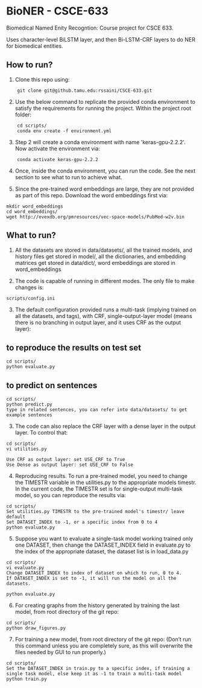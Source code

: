# BioNER - CSCE-633
Biomedical Named Enity Recogntion: Course project for CSCE 633.

Uses character-level BiLSTM layer, and then Bi-LSTM-CRF layers to do NER for biomedical entities.

## How to run? 
1. Clone this repo using: 
```
    git clone git@github.tamu.edu:rssaini/CSCE-633.git
```

2. Use the below command to replicate the provided  conda environment to satisfy the requirements for running the project. Within the project root folder:
```
    cd scripts/
    conda env create -f environment.yml
```

3. Step 2 will create a conda environment with name 'keras-gpu-2.2.2'. Now activate the environment via:
```
    conda activate keras-gpu-2.2.2

```
4. Once, inside the conda environment, you can run the code. See the next section to see what to run to achieve what.

5. Since the pre-trained word embeddings are large, they are not provided as part of this repo. Download the word embeddings first via:

```
mkdir word_embeddings
cd word_embeddings/
wget http://evexdb.org/pmresources/vec-space-models/PubMed-w2v.bin
```

## What to run?

1. All the datasets are stored in data/datasets/, all the trained models, and history files get stored in model/, all the dictionaries, and embedding matrices get stored in data/dict/, word embeddings are stored in word\_embeddings

2. The code is capable of running in different modes. The only file to make changes is:
```
scripts/config.ini
```

3. The default configuration provided runs a multi-task (implying trained on all the datasets, and tags), with CRF, single-output-layer model (means there is no branching in output layer, and it uses CRF as the output layer): 

## to reproduce the results on test set
```
cd scripts/
python evaluate.py
```

## to predict on sentences
```
cd scripts/
python predict.py
type in related sentences, you can refer into data/datasets/ to get example sentences
```

3. The code can also replace the CRF layer with a dense layer in the output layer. To control that: 
```
cd scripts/
vi utilities.py

Use CRF as output layer: set USE_CRF to True
Use Dense as output layer: set USE_CRF to False
```

4. Reproducing results. To run a pre-trained model, you need to change the TIMESTR variable in the utilities.py to the appropriate models timestr.
In the current code, the TIMESTR set is for single-output multi-task model, so you can reproduce the results via:

```
cd scripts/
Set utilities.py TIMESTR to the pre-trained model's timestr/ leave default
Set DATASET_INDEX to -1, or a specific index from 0 to 4
python evaluate.py

```

5. Suppose you want to evaluate a single-task model working trained only one DATASET, then change the DATASET\_INDEX field in evaluate.py to the index of the appropriate dataset, the dataset list is in load\_data.py
```
cd scripts/
vi evaluate.py
Change DATASET_INDEX to index of dataset on which to run, 0 to 4.
If DATASET_INDEX is set to -1, it will run the model on all the datasets.

python evaluate.py

```


6. For creating graphs from the history generated by training the last model, from root directory of the git repo:
```
cd scripts/
python draw_figures.py
```


7. For training a new model, from root directory of the git repo: 
(Don’t run this command unless you are completely sure, as this will overwrite the files needed by GUI to run properly.)
```
cd scripts/
Set the DATASET_INDEX in train.py to a specific index, if training a single task model, else keep it as -1 to train a multi-task model
python train.py
```
